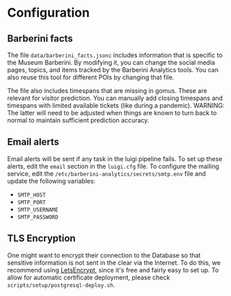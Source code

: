# Configuration

## Barberini facts

The file `data/barberini_facts.jsonc` includes information that is specific to the Museum Barberini.
By modifying it, you can change the social media pages, topics, and items tracked by the Barberini Analytics tools.
You can also reuse this tool for different POIs by changing that file.

The file also includes timespans that are missing in gomus.
These are relevant for visitor prediction.
You can manually add closing timespans and timespans with limited available tickets (like during a pandemic).
WARNING: The latter will need to be adjusted when things are known to turn back to normal to maintain sufficient prediction accuracy.

## Email alerts

Email alerts will be sent if any task in the luigi pipeline fails.
To set up these alerts, edit the `email` section in the `luigi.cfg` file.
To configure the mailing service, edit the `/etc/barberini-analytics/secrets/smtp.env` file and update the following variables:

- `SMTP_HOST`
- `SMTP_PORT`
- `SMTP_USERNAME`
- `SMTP_PASSWORD`

## TLS Encryption

One might want to encrypt their connection to the Database so that sensitive information is not sent in the clear via the Internet.
To do this, we recommend using [LetsEncrypt](https://letsencrypt.org/), since it's free and fairly easy to set up.
To allow for automatic certificate deployment, please check `scripts/setup/postgresql-deploy.sh`.
